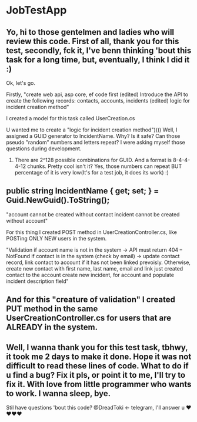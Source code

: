 # JobTestApp
Yo, hi to those gentelmen and ladies who will review this code.
First of all, thank you for this test, secondly, fck it, I've benn thinking 'bout this task for a long time, but, eventually, I think I did it :)
-----------------------------------------
Ok, let's go.

Firstly, "create web api, asp core, ef code first (edited)
Introduce the API to create the following records: contacts, accounts, incidents (edited)
logic for incident creation method"

I created a model for this task called UserCreation.cs

U wanted me to create a "logic for incident creation method"))))
Well, I assigned a GUID generator to IncidentName. Why? Is it safe? Can those pseudo "random" numbers and letters repeat?
I were asking myself those questions during development.
1) There are 2^128 possible combinations for GUID. And a format is 8-4-4-4-12 chunks. Pretty cool isn't it?
Yes, those numbers can repeat BUT percentage of it is very low(It's for a test job, it does its work) :)

public string IncidentName { get; set; } = Guid.NewGuid().ToString();
-----------------------------------------
"account cannot be created without contact
incident cannot be created without account"

For this thing I created POST method in UserCreationController.cs, like POSTing ONLY NEW users in the system.

"Validation
if account name is not in the system -> API must return 404 – NotFound
if contact is in the system (check by email) -> update contact record, link contact to account if it has not been linked prevoisly.
Otherwise,
create new contact with first name, last name, email and
link just created contact to the account
create new incident, for account and populate incident description field"

And for this "creature of validation" I created PUT method in the same UserCreationController.cs for users that are ALREADY in the system.
-----------------------------------------
Well, I wanna thank you for this test task, tbhwy, it took me 2 days to make it done. Hope it was not difficult to read these lines of code.
What to do if u find a bug? Fix it pls, or point it to me, I'll try to fix it.
With love from little programmer who wants to work. I wanna sleep, bye.
-----------------------------------------
Stil have questions 'bout this code? @DreadToki <- telegram, I'll answer u
❤️❤️❤️❤️
